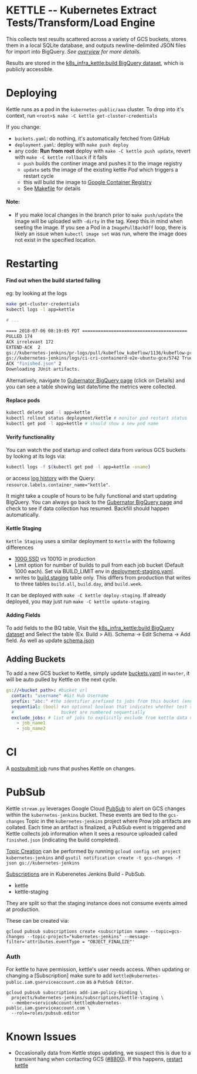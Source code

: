 # KETTLE -- Kubernetes Extract Tests/Transform/Load Engine

This collects test results scattered across a variety of GCS buckets,
stores them in a local SQLite database, and outputs newline-delimited
JSON files for import into BigQuery. *See [overview](./OVERVIEW.md) for more details.*

Results are stored in the [k8s_infra_kettle:build BigQuery dataset][Big Query Tables],
which is publicly accessible.

# Deploying

Kettle runs as a pod in the `kubernetes-public/aaa` cluster. To drop into it's context, run `<root>$ make -C kettle get-cluster-credentials`

If you change:

- `buckets.yaml`: do nothing, it's automatically fetched from GitHub
- `deployment.yaml`: deploy with `make push deploy`
- any code: **Run from root** deploy with `make -C kettle push update`, revert with `make -C kettle rollback` if it fails
    - `push` builds the continer image and pushes it to the image registry
    - `update` sets the image of the existing kettle *Pod* which triggers a restart cycle
    - this will build the image to [Google Container Registry](https://console.cloud.google.com/gcr/images/kubernetes-public/GLOBAL/kettle)
    - See [Makefile](Makefile) for details

#### Note:
 - If you make local changes in the branch prior to `make push/update` the image will be uploaded with `-dirty` in the tag. Keep this in mind when seeting the image. If you see a Pod in a `ImagePullBackOff` loop, there is likely an issue when `kubectl image set` was run, where the image does not exist in the specified location.

# Restarting

#### Find out when the build started failing

eg: by looking at the logs

```sh
make get-cluster-credentials
kubectl logs -l app=kettle

# ...

==== 2018-07-06 08:19:05 PDT ========================================
PULLED 174
ACK irrelevant 172
EXTEND-ACK  2
gs://kubernetes-jenkins/pr-logs/pull/kubeflow_kubeflow/1136/kubeflow-presubmit/2385 True True 2018-07-06 07:51:49 PDT FAILED
gs://kubernetes-jenkins/logs/ci-cri-containerd-e2e-ubuntu-gce/5742 True True 2018-07-06 07:44:17 PDT FAILURE
ACK "finished.json" 2
Downloading JUnit artifacts.
```

Alternatively, navigate to [Gubernator BigQuery page][Big Query All] (click on Details) and you can see a table showing last date/time the metrics were collected.

#### Replace pods

```sh
kubectl delete pod -l app=kettle
kubectl rollout status deployment/kettle # monitor pod restart status
kubectl get pod -l app=kettle # should show a new pod name
```

#### Verify functionality

You can watch the pod startup and collect data from various GCS buckets by looking at its logs via:

```sh
kubectl logs -f $(kubectl get pod -l app=kettle -oname)
```
or access [log history](https://console.cloud.google.com/logs/query?project=kubernetes-public) with the Query: `resource.labels.container_name="kettle"`.

It might take a couple of hours to be fully functional and start updating BigQuery. You can always go back to the [Gubernator BigQuery page][Big Query All] and check to see if data collection has resumed.  Backfill should happen automatically.

#### Kettle Staging

`Kettle Staging` uses a similar deployment to `Kettle` with the following differences
- [100G SSD](https://console.cloud.google.com/compute/disksDetail/zones/us-central1/disks/kettle-data-staging?folder=&organizationId=&project=kubernetes-public) vs 1001G in production
- Limit option for number of builds to pull from each job bucket (Default 1000 each). Set via BUILD_LIMIT env in [deployment-staging.yaml](./deployment-staging.yaml).
- writes to [build.staging](https://console.cloud.google.com/bigquery?project=kubernetes-public&page=table&t=all&d=build&p=kubernetes-public&redirect_from_classic=true) table only. This differs from production that writes to three tables `build.all`, `build.day`, and `build.week`.


It can be deployed with `make -C kettle deploy-staging`. If already deployed, you may just run `make -C kettle update-staging`.

#### Adding Fields

To add fields to the BQ table, Visit the [k8s_infra_kettle:build BigQuery dataset][Big Query Tables] and Select the table (Ex. Build > All). Schema -> Edit Schema -> Add field. As well as update [schema.json](./schema.json)

## Adding Buckets

To add a new GCS bucket to Kettle, simply update [buckets.yaml](./buckets.yaml) in `master`, it will be auto pulled by Kettle on the next cycle.

```yaml
gs://<bucket path>: #bucket url
  contact: "username" #Git Hub Username
  prefix: "abc:" #the identifier prefixed to jobs from this bucket (ends in :).
  sequential: (bool) #an optional boolean that indicates whether test runs in this
  #                  bucket are numbered sequentially
  exclude_jobs: # list of jobs to explicitly exclude from kettle data collection
    - job_name1
    - job_name2
```

# CI

A [postsubmit job](https://github.com/kubernetes/test-infra/blob/master/config/jobs/kubernetes/test-infra/test-infra-trusted.yaml#L203-L210) runs that pushes Kettle on changes.

# PubSub

Kettle `stream.py` leverages Google Cloud [PubSub] to alert on GCS changes within the `kubernetes-jenkins` bucket. These events are tied to the `gcs-changes` Topic in the `kubernetes-jenkins` project where Prow job artifacts are collated. Each time an artifact is finalized, a PubSub event is triggered and Kettle collects job information when it sees a resource uploaded called `finished.json` (indicating the build completed).

[Topic Creation] can be performed by running `gcloud config set project kubernetes-jenkins` and `gsutil notification create -t gcs-changes -f json gs://kubernetes-jenkins`

[Subscriptions] are in Kuberenetes Jenkins Build - PubSub.
- kettle
- kettle-staging

They are split so that the staging instance does not consume events aimed at production.

These can be created via:
```
gcloud pubsub subscriptions create <subscription name> --topic=gcs-changes --topic-project="kubernetes-jenkins" --message-filter='attributes.eventType = "OBJECT_FINALIZE"'
```

### Auth
For kettle to have permission, kettle's user needs access. When updating or changing a [Subscription] make sure to add `kettle@kubernetes-public.iam.gserviceaccount.com` as a `PubSub Editor`.
```
gcloud pubsub subscriptions add-iam-policy-binding \
  projects/kubernetes-jenkins/subscriptions/kettle-staging \
  --member=serviceAccount:kettle@kubernetes-public.iam.gserviceaccount.com \
  --role=roles/pubsub.editor
```

# Known Issues

- Occasionally data from Kettle stops updating, we suspect this is due to a transient hang when contacting GCS ([#8800](https://github.com/kubernetes/test-infra/issues/8800)). If this happens, [restart kettle](#restarting)

[Big Query Tables]: https://console.cloud.google.com/bigquery?utm_source=bqui&utm_medium=link&utm_campaign=classic&project=kubernetes-public
[Big Query All]: https://console.cloud.google.com/bigquery?project=kubernetes-public&page=table&t=all&d=build&p=kubernetes-public
[Big Query Staging]: https://console.cloud.google.com/bigquery?project=kubernetes-public&page=table&t=staging&d=build&p=kubernetes-public
[PubSub]: https://cloud.google.com/pubsub/docs
[Subscriptions]: https://console.cloud.google.com/cloudpubsub/subscription/list?project=kubernetes-jenkins
[Topic Creation]: https://cloud.google.com/storage/docs/reporting-changes#enabling
